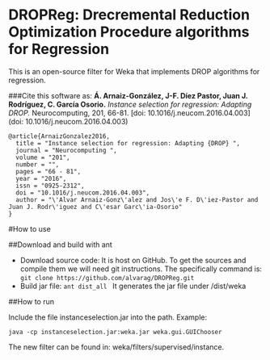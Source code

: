 # DROPReg: Drecremental Reduction Optimization Procedure algorithms for Regression

This is an open-source filter for Weka that implements DROP algorithms for regression.


###Cite this software as:
 **Á. Arnaiz-González, J-F. Díez Pastor, Juan J. Rodríguez, C. García Osorio.** _Instance selection for regression: Adapting DROP._ Neurocomputing, 201, 66-81. [doi: 10.1016/j.neucom.2016.04.003](doi: 10.1016/j.neucom.2016.04.003)

```
@article{ArnaizGonzalez2016,   
  title = "Instance selection for regression: Adapting {DROP} ",   
  journal = "Neurocomputing ",   
  volume = "201",   
  number = "",   
  pages = "66 - 81",   
  year = "2016",   
  issn = "0925-2312",   
  doi = "10.1016/j.neucom.2016.04.003",   
  author = "\'Alvar Arnaiz-Gonz\'alez and Jos\'e F. D\'iez-Pastor and Juan J. Rodr\'iguez and C\'esar Garc\'ia-Osorio"   
}
```


#How to use

##Download and build with ant
- Download source code: It is host on GitHub. To get the sources and compile them we will need git instructions. The specifically command is:
```git clone https://github.com/alvarag/DROPReg.git ```
- Build jar file: 
```ant dist_all ```
It generates the jar file under /dist/weka



##How to run

Include the file instanceselection.jar into the path. Example: 

```java -cp instanceselection.jar:weka.jar weka.gui.GUIChooser```

The new filter can be found in: weka/filters/supervised/instance.

